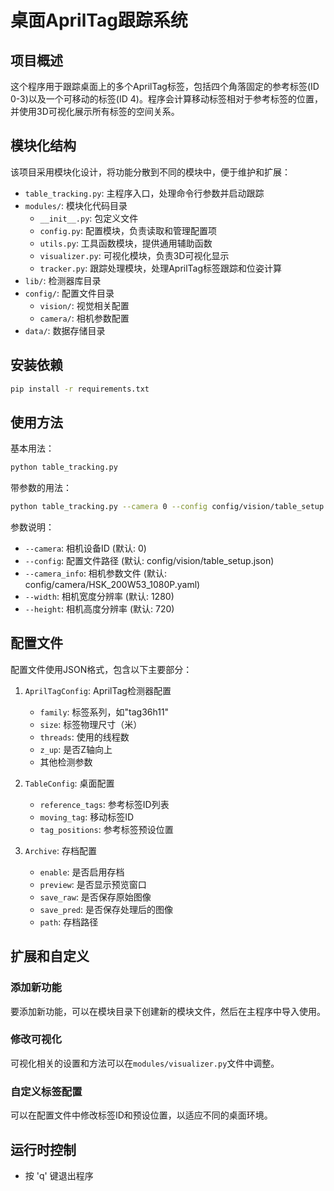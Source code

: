 # 桌面AprilTag跟踪系统

## 项目概述

这个程序用于跟踪桌面上的多个AprilTag标签，包括四个角落固定的参考标签(ID 0-3)以及一个可移动的标签(ID 4)。程序会计算移动标签相对于参考标签的位置，并使用3D可视化展示所有标签的空间关系。

## 模块化结构

该项目采用模块化设计，将功能分散到不同的模块中，便于维护和扩展：

- `table_tracking.py`: 主程序入口，处理命令行参数并启动跟踪
- `modules/`: 模块化代码目录
  - `__init__.py`: 包定义文件
  - `config.py`: 配置模块，负责读取和管理配置项
  - `utils.py`: 工具函数模块，提供通用辅助函数
  - `visualizer.py`: 可视化模块，负责3D可视化显示
  - `tracker.py`: 跟踪处理模块，处理AprilTag标签跟踪和位姿计算
- `lib/`: 检测器库目录
- `config/`: 配置文件目录
  - `vision/`: 视觉相关配置
  - `camera/`: 相机参数配置
- `data/`: 数据存储目录

## 安装依赖

```bash
pip install -r requirements.txt
```

## 使用方法

基本用法：

```bash
python table_tracking.py
```

带参数的用法：

```bash
python table_tracking.py --camera 0 --config config/vision/table_setup.json --camera_info config/camera/HSK_200W53_1080P.yaml --width 1280 --height 720
```

参数说明：
- `--camera`: 相机设备ID (默认: 0)
- `--config`: 配置文件路径 (默认: config/vision/table_setup.json)
- `--camera_info`: 相机参数文件 (默认: config/camera/HSK_200W53_1080P.yaml)
- `--width`: 相机宽度分辨率 (默认: 1280)
- `--height`: 相机高度分辨率 (默认: 720)

## 配置文件

配置文件使用JSON格式，包含以下主要部分：

1. `AprilTagConfig`: AprilTag检测器配置
   - `family`: 标签系列，如"tag36h11"
   - `size`: 标签物理尺寸（米）
   - `threads`: 使用的线程数
   - `z_up`: 是否Z轴向上
   - 其他检测参数

2. `TableConfig`: 桌面配置
   - `reference_tags`: 参考标签ID列表
   - `moving_tag`: 移动标签ID
   - `tag_positions`: 参考标签预设位置

3. `Archive`: 存档配置
   - `enable`: 是否启用存档
   - `preview`: 是否显示预览窗口
   - `save_raw`: 是否保存原始图像
   - `save_pred`: 是否保存处理后的图像
   - `path`: 存档路径

## 扩展和自定义

### 添加新功能

要添加新功能，可以在模块目录下创建新的模块文件，然后在主程序中导入使用。

### 修改可视化

可视化相关的设置和方法可以在`modules/visualizer.py`文件中调整。

### 自定义标签配置

可以在配置文件中修改标签ID和预设位置，以适应不同的桌面环境。

## 运行时控制

- 按 'q' 键退出程序